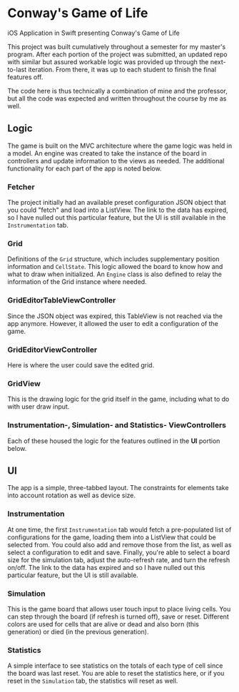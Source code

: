 # Conway's Game of Life

iOS Application in Swift presenting Conway's Game of Life

This project was built cumulatively throughout a semester for my master's program. After each portion of the project was submitted, an updated repo with similar but assured workable logic was provided up through the next-to-last iteration. From there, it was up to each student to finish the final features off. 

The code here is thus technically a combination of mine and the professor, but all the code was expected and written throughout the course by me as well.

## Logic

The game is built on the MVC architecture where the game logic was held in a model. An engine was created to take the instance of the board in controllers and update information to the views as needed. The additional functionality for each part of the app is noted below.

### Fetcher

The project initially had an available preset configuration JSON object that you could "fetch" and load into a ListView. The link to the data has expired, so I have nulled out this particular feature, but the UI is still available in the `Instrumentation` tab.

### Grid

Definitions of the `Grid` structure, which includes supplementary position information and `CellState`. This logic allowed the board to know how and what to draw when initialized. An `Engine` class is also defined to relay the information of the Grid instance where needed.

### GridEditorTableViewController

Since the JSON object was expired, this TableView is not reached via the app anymore. However, it allowed the user to edit a configuration of the game.

### GridEditorViewController

Here is where the user could save the edited grid.

### GridView

This is the drawing logic for the grid itself in the game, including what to do with user draw input.

### Instrumentation-, Simulation- and Statistics- ViewControllers

Each of these housed the logic for the features outlined in the **UI** portion below.

## UI

The app is a simple, three-tabbed layout. The constraints for elements take into account rotation as well as device size.

### Instrumentation
At one time, the first `Instrumentation` tab would fetch a pre-populated list of configurations for the game, loading them into a ListView that could be selected from. You could also add and remove those from the list, as well as select a configuration to edit and save. Finally, you're able to select a board size for the simulation tab, adjust the auto-refresh rate, and turn the refresh on/off. The link to the data has expired and so I have nulled out this particular feature, but the UI is still available.

### Simulation
This is the game board that allows user touch input to place living cells. You can step through the board (if refresh is turned off), save or reset. Different colors are used for cells that are alive or dead and also born (this generation) or died (in the previous generation).

### Statistics
A simple interface to see statistics on the totals of each type of cell since the board was last reset. You are able to reset the statistics here, or if you reset in the `Simulation` tab, the statistics will reset as well.
